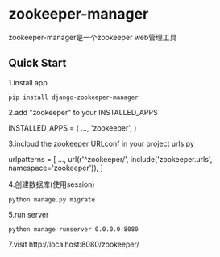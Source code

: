 # zookeeper-manager #

zookeeper-manager是一个zookeeper web管理工具

Quick Start
----------
1.install app

`pip install django-zookeeper-manager`


2.add "zookeeper" to your INSTALLED_APPS

INSTALLED_APPS = (
    ...,
    'zookeeper',
)

3.incloud the zookeeper URLconf in your project urls.py

urlpatterns = [
    ...,
    url(r'^zookeeper/', include('zookeeper.urls', namespace='zookeeper')),
]

4.创建数据库(使用session)

`python manage.py migrate`

5.run server

`python manage runserver 0.0.0.0:8080`

7.visit http://localhost:8080/zookeeper/
